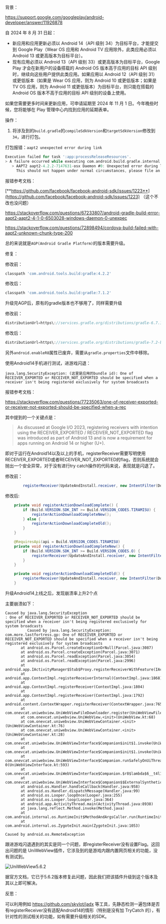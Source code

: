 背景：

https://support.google.com/googleplay/android-developer/answer/11926878

自 2024 年 8 月 31 日起：

- 新应用和应用更新必须以 Android 14（API 级别 34）为目标平台，才能提交到 Google Play（Wear OS 应用和 Android TV 应用除外，此类应用必须以 Android 13 或更高版本为目标平台）。
- 现有应用必须以 Android 13（API 级别 33）或更高版本为目标平台，Google Play 才会在新用户的设备搭载的 Android OS 版本高于应用的目标 API 级别时，继续向这些用户提供此类应用。如果应用以 Android 12（API 级别 31）或更低版本（如果是 Wear OS 应用，则为 Android 10 或更低版本；如果是 TV OS 应用，则为 Android 11 或更低版本）为目标平台，则只能在搭载的 Android OS 版本不高于应用的目标 API 级别的设备上使用。

如果您需要更多时间来更新应用，可申请延期至 2024 年 11 月 1 日。今年晚些时候，您将能够在 Play 管理中心内找到应用的延期表单。



操作：

1. 将涉及到的`build.gradle`的`compileSdkVersion`和`targetSdkVersion`修改到`34`，进行打包。

打包报错：`aapt2 unexpected error during link`

```groovy
Execution failed for task ':app:processReleaseResources'.
> A failure occurred while executing com.android.build.gradle.internal.res.LinkApplicationAndroidResourcesTask$TaskAction
   > AAPT2 aapt2-4.2.2-7147631-osx Daemon #0: Unexpected error during link, attempting to stop daemon.
     This should not happen under normal circumstances, please file an issue if it does.
```

报错参考文档：

[**https://github.com/facebook/facebook-android-sdk/issues/1223**](https://github.com/facebook/facebook-android-sdk/issues/1223) （这个不改也没问题）

https://stackoverflow.com/questions/67233807/android-gradle-build-error-aapt2-aapt2-4-1-0-6503028-windows-daemon-0-unexpec

https://stackoverflow.com/questions/72898494/cordova-build-failed-with-aapt2-unknown-chunk-type-200

总的来说就是`AGP(Android Gradle Platform)`的版本需要升级。

修复：

修改前：

```groovy
classpath 'com.android.tools.build:gradle:4.2.2'
```
修改后：
```groovy
classpath 'com.android.tools.build:gradle:7.1.2'
```

升级完AGP后，原有的gradle版本也不够用了，同样需要升级

修改前：

```groovy
distributionUrl=https\://services.gradle.org/distributions/gradle-6.7.1-bin.zip
```

修改后：

 ```groovy
 distributionUrl=https\://services.gradle.org/distributions/gradle-7.2-bin.zip
 ```

另外`android.enableR8`属性已废弃，需要从`gradle.properties`文件中移除。



使用Android14手机进行测试，进游戏闪退：

```
java.lang.SecurityException: (这里是应用的bundle id): One of RECEIVER_EXPORTED or RECEIVER_NOT_EXPORTED should be specified when a receiver isn't being registered exclusively for system broadcasts
```

报错参考文档：

https://stackoverflow.com/questions/77235063/one-of-receiver-exported-or-receiver-not-exported-should-be-specified-when-a-rec

其中提到的一个关键点是：

> As discussed at Google I/O 2023, registering receivers with intention using the RECEIVER_EXPORTED / RECEIVER_NOT_EXPORTED flag was introduced as part of Android 13 and is now a requirement for apps running on Android 14 or higher (U+).

即对于运行在Android14以及以上的手机，registerReceiver需要写明使用RECEIVER_EXPORTED或者RECEIVER_NOT_EXPORTED的flag，否则系统就会抛出一个安全异常，对于没有进行try catch操作的代码来说，表现就是闪退了。

修改前：

```java
        registerReceiver(UpdateAndInstall.receiver, new IntentFilter(DownloadManager.ACTION_DOWNLOAD_COMPLETE));
```

修改后:

```java
    private void registerActionDownloadComplete() {
        if (Build.VERSION.SDK_INT >= Build.VERSION_CODES.TIRAMISU) {
            registerActionDownloadCompleteNew();
        } else {
            registerActionDownloadCompleteOld();
        }
    }

    @RequiresApi(api = Build.VERSION_CODES.TIRAMISU)
    private void registerActionDownloadCompleteNew() {
        if (Build.VERSION.SDK_INT >= Build.VERSION_CODES.O) {
            registerReceiver(UpdateAndInstall.receiver, new IntentFilter(DownloadManager.ACTION_DOWNLOAD_COMPLETE), Context.RECEIVER_NOT_EXPORTED);
        }
    }

    private void registerActionDownloadCompleteOld() {
        registerReceiver(UpdateAndInstall.receiver, new IntentFilter(DownloadManager.ACTION_DOWNLOAD_COMPLETE));
    }

```

升级Android14上线之后，发现崩溃率上升2个点

主要崩溃如下：

```
Caused by java.lang.SecurityException
: One of RECEIVER_EXPORTED or RECEIVER_NOT_EXPORTED should be specified when a receiver isn't being registered exclusively for system broadcasts
          Caused by java.lang.SecurityException: com.more.lastfortress.gp: One of RECEIVER_EXPORTED or RECEIVER_NOT_EXPORTED should be specified when a receiver isn't being registered exclusively for system broadcasts
       at android.os.Parcel.createExceptionOrNull(Parcel.java:3087)
       at android.os.Parcel.createException(Parcel.java:3071)
       at android.os.Parcel.readException(Parcel.java:3054)
       at android.os.Parcel.readException(Parcel.java:2996)
       at android.app.IActivityManager$Stub$Proxy.registerReceiverWithFeature(IActivityManager.java:5684)
       at android.app.ContextImpl.registerReceiverInternal(ContextImpl.java:1868)
       at android.app.ContextImpl.registerReceiver(ContextImpl.java:1804)
       at android.app.ContextImpl.registerReceiver(ContextImpl.java:1792)
       at android.content.ContextWrapper.registerReceiver(ContextWrapper.java:765)
       at com.onevcat.uniwebview.UniWebViewFileDownloader.register(UniWebViewFileDownloader.kt:70)
       at com.onevcat.uniwebview.UniWebView.<init>(UniWebView.kt:68)
       at com.onevcat.uniwebview.UniWebViewContainer.<init>(UniWebViewContainer.kt:76)
       at com.onevcat.uniwebview.UniWebViewContainer.<init>(UniWebViewContainer.kt:28)
       at com.onevcat.uniwebview.UniWebViewInterface$Companion$init$1.invoke(UniWebViewInterface.kt:30)
       at com.onevcat.uniwebview.UniWebViewInterface$Companion$init$1.invoke(UniWebViewInterface.kt:28)
       at com.onevcat.uniwebview.UniWebViewInterface$Companion.runSafelyOnUiThread$lambda-0(UniWebViewInterface.kt:593)
       at com.onevcat.uniwebview.UniWebViewInterface$Companion.$r8$lambda$6__t4l1bsNDfkejCf664qhlG6vE()
       at com.onevcat.uniwebview.UniWebViewInterface$Companion$$ExternalSyntheticLambda1.run(:2)
       at android.os.Handler.handleCallback(Handler.java:958)
       at android.os.Handler.dispatchMessage(Handler.java:99)
       at android.os.Looper.loopOnce(Looper.java:255)
       at android.os.Looper.loop(Looper.java:364)
       at android.app.ActivityThread.main(ActivityThread.java:8938)
       at java.lang.reflect.Method.invoke(Method.java)
       at com.android.internal.os.RuntimeInit$MethodAndArgsCaller.run(RuntimeInit.java:572)
       at com.android.internal.os.ZygoteInit.main(ZygoteInit.java:1053)
        
Caused by android.os.RemoteException
```

跟进游戏闪退遇到的其实是同一个问题，即registerReceiver没有设置Flag。这回出问题的是 UniWebView插件，它涉及到的是游戏内跟内置网页相关的功能，没有测试到。

![UniWebView5.6.2](/Users/fancy/Documents/UniWebView5.6.2.png)

据官方文档，它已于5.6.2版本修复此问题，因此我们把该插件升级到这个版本及其以上即可解决。

反思：

可以利用例如  https://github.com/skylot/jadx  等工具，先静态检测一遍包体是否有registerReceiver没有适配Android14的情形（特别是没有加 TryCatch 的），有针对性的测试相关的功能，如有需要升级相关的SDK。

